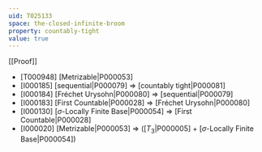 ```yaml
---
uid: T025133
space: the-closed-infinite-broom
property: countably-tight
value: true
---
```

[[Proof]]

* [T000948] [Metrizable|P000053]
* [I000185] [sequential|P000079] => [countably tight|P000081]
* [I000184] [Fréchet Urysohn|P000080] => [sequential|P000079]
* [I000183] [First Countable|P000028] => [Fréchet Urysohn|P000080]
* [I000130] [$\sigma$-Locally Finite Base|P000054] => [First Countable|P000028]
* [I000020] [Metrizable|P000053] => ([$T_3$|P000005] + [$\sigma$-Locally Finite Base|P000054])

